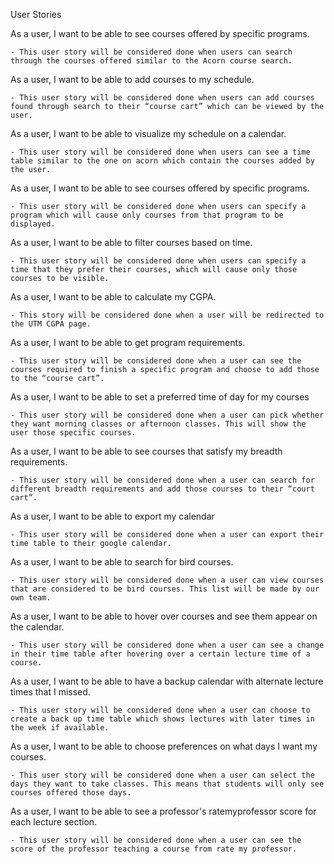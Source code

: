 User Stories

As a user, I want to be able to see courses offered by specific programs.

	- This user story will be considered done when users can search through the courses offered similar to the Acorn course search.

As a user, I want to be able to add courses to my schedule.

	- This user story will be considered done when users can add courses found through search to their “course cart” which can be viewed by the user.

As a user, I want to be able to visualize my schedule on a calendar.

	- This user story will be considered done when users can see a time table similar to the one on acorn which contain the courses added by the user.
	
As a user, I want to be able to see courses offered by specific programs.

	- This user story will be considered done when users can specify a program which will cause only courses from that program to be displayed.

As a user, I want to be able to filter courses based on time.

	- This user story will be considered done when users can specify a time that they prefer their courses, which will cause only those courses to be visible.

As a user, I want to be able to calculate my CGPA.

	- This story will be considered done when a user will be redirected to the UTM CGPA page.
	
As a user, I want to be able to get program requirements.

	- This user story will be considered done when a user can see the courses required to finish a specific program and choose to add those to the “course cart”.
	
As a user, I want to be able to set a preferred time of day for my courses

	- This user story will be considered done when a user can pick whether they want morning classes or afternoon classes. This will show the user those specific courses.

As a user, I want to be able to see courses that satisfy my breadth requirements. 

	- This user story will be considered done when a user can search for different breadth requirements and add those courses to their “court cart”.
	
As a user, I want to be able to export my calendar

	- This user story will be considered done when a user can export their time table to their google calendar.

As a user, I want to be able to search for bird courses.

	- This user story will be considered done when a user can view courses that are considered to be bird courses. This list will be made by our own team.

As a user, I want to be able to hover over courses and see them appear on the calendar. 

	- This user story will be considered done when a user can see a change in their time table after hovering over a certain lecture time of a course.

As a user, I want to be able to have a backup calendar with alternate lecture times that I missed.

	- This user story will be considered done when a user can choose to create a back up time table which shows lectures with later times in the week if available.
	
As a user, I want to be able to choose preferences on what days I want my courses.

	- This user story will be considered done when a user can select the days they want to take classes. This means that students will only see courses offered those days.

As a user, I want to be able to see a professor's ratemyprofessor score for each lecture section.

	- This user story will be considered done when a user can see the score of the professor teaching a course from rate my professor.
